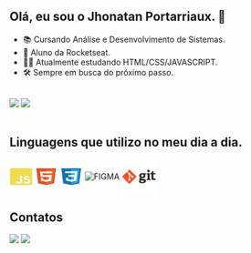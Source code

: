 ## Olá, eu sou o Jhonatan Portarriaux. 👋

- 📚 Cursando Análise e Desenvolvimento de Sistemas.
- 🚀 Aluno da Rocketseat.
- 👨‍💻 Atualmente estudando HTML/CSS/JAVASCRIPT.
- 🛠️ Sempre em busca do próximo passo.


 <div style="display: inline_block"><br>
  <img height="140em" src="https://github-readme-stats.vercel.app/api?username=Portarriaux&show_icons=true&theme=vue-dark"/>
  <img height="130em" src="https://github-readme-stats.vercel.app/api/top-langs/?username=Portarriaux&layout=compact&langs_count=16&theme=vue-dark"/>
 </div>


 <div style="display: inline_block"><br>
 
  ## Linguagens que utilizo  no meu dia a dia.
 
  <img align="center" alt="JS" height="30" width="40" src="https://raw.githubusercontent.com/devicons/devicon/master/icons/javascript/javascript-plain.svg">
  <img align="center" alt="HTML" height="30" width="40" src="https://raw.githubusercontent.com/devicons/devicon/master/icons/html5/html5-original.svg">
  <img align="center" alt="CSS" height="30" width="40" src="https://raw.githubusercontent.com/devicons/devicon/master/icons/css3/css3-original.svg">
 <img align="center" alt="FIGMA" height="30" width="70" src="https://img.shields.io/badge/Figma-F24E1E?style=for-the-badge&logo=figma&logoColor=white">
 <img align="Center" src="https://github.com/devicons/devicon/blob/master/icons/git/git-original-wordmark.svg" title="Git" **alt="Git" width="60" height="60"/>
</div>
 
 
</div>

<div> 

 ## Contatos
 
  <a href="https://www.instagram.com/jhonatan_portarriaux/" target="_blank"><img src="https://img.shields.io/badge/-Instagram-%23E4405F?style=for-the-badge&logo=instagram&logoColor=white" target="_blank"></a>
  <a href = "mailto:portarriauxjhonatan@gmail.com"><img src="https://img.shields.io/badge/-Gmail-%23333?style=for-the-badge&logo=gmail&logoColor=white" target="_blank"></a>
</div>
 

 
 






